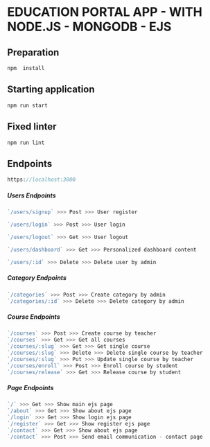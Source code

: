 ﻿EDUCATION PORTAL APP - WITH NODE.JS - MONGODB - EJS
====================================================
Preparation 
------------
```
npm  install
```
Starting application 
--------------------
```
npm run start
```
Fixed linter
--------------------
```
npm run lint
```

Endpoints
--------------------

```js
https://localhost:3000
```

##### Users Endpoints 

```js
`/users/signup` >>> Post >>> User register

`/users/login` >>> Post >>> User login

`/users/logout` >>> Get >>> User logout

`/users/dashboard` >>> Get >>> Personalized dashboard content

`/users/:id` >>> Delete >>> Delete user by admin
```

##### Category Endpoints 

```js
`/categories` >>> Post >>> Create category by admin
`/categories/:id` >>> Delete >>> Delete category by admin
```

##### Course Endpoints 

```js
`/courses` >>> Post >>> Create course by teacher
`/courses` >>> Get >>> Get all courses
`/courses/:slug` >>> Get >>> Get single course
`/courses/:slug` >>> Delete >>> Delete single course by teacher
`/courses/:slug` >>> Put >>> Update single course by teacher
`/courses/enroll` >>> Post >>> Enroll course by student
`/courses/release` >>> Get >>> Release course by student
```

##### Page Endpoints 

```js
`/` >>> Get >>> Show main ejs page 
`/about` >>> Get >>> Show about ejs page
`/login` >>> Get >>> Show login ejs page
`/register` >>> Get >>> Show register ejs page
`/contact` >>> Get >>> Show about ejs page
`/contact` >>> Post >>> Send email communication - contact page
```
